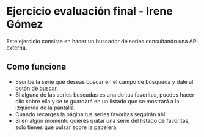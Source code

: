 # Ejercicio evaluación final - Irene Gómez
Este ejercicio consiste en hacer un buscador de series consultando una API externa.

## Como funciona
- Escribe la serie que deseas buscar en el campo de búsqueda y dale al botón de buscar.
- Si alguna de las series buscadas es una de tus favoritas, puedes hacer clic sobre ella y se te guardará en un listado que se mostrará a la izquierda de la pantalla.
- Cuando recarges la página tus series favoritas seguirán ahí.
- Si en algún momento quieres quitar una serie del listado de favoritas, solo tienes que pulsar sobre la papelera.